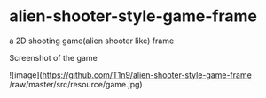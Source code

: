 # alien-shooter-style-game-frame
a 2D shooting game(alien shooter like) frame

Screenshot of the game

![image](https://github.com/T1n9/alien-shooter-style-game-frame
/raw/master/src/resource/game.jpg)

